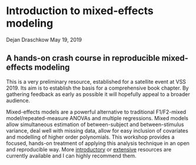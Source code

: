 Introduction to mixed-effects modeling
================
Dejan Draschkow
May 19, 2019

A hands-on crash course in reproducible mixed-effects modeling
--------------------------------------------------------------

This is a very preliminary resource, established for a satellite event at VSS 2019. Its aim is to establish the basis for a comprehensive book chapter. By gathering feedback as early as possible it will hopefully appeal to a broader audience.

Mixed-effects models are a powerful alternative to traditional F1/F2-mixed model/repeated-measure ANOVAs and multiple regressions. Mixed models allow simultaneous estimation of between-subject and between-stimulus variance, deal well with missing data, allow for easy inclusion of covariates and modelling of higher order polynomials. This workshop provides a focused, hands-on treatment of applying this analysis technique in an open and reproducible way. More [introductory](http://www.bodowinter.com/index.html) or [extensive](http://read.psych.uni-potsdam.de/pmr2/) resources are currently available and I can highly recommend them.
